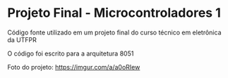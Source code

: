 # Projeto Final - Microcontroladores 1

Código fonte utilizado em um projeto final do curso técnico em eletrônica da UTFPR

O código foi escrito para a arquitetura 8051

Foto do projeto:
https://imgur.com/a/a0oRIew
